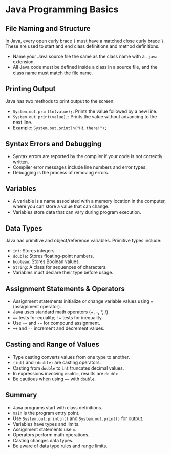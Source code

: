 # Java Programming Basics

## File Naming and Structure
In Java, every open curly brace `{` must have a matched close curly brace `}`. These are used to start and end class definitions and method definitions.

- Name your Java source file the same as the class name with a `.java` extension.
- All Java code must be defined inside a class in a source file, and the class name must match the file name.

## Printing Output
Java has two methods to print output to the screen:

- `System.out.println(value);`: Prints the value followed by a new line.
- `System.out.print(value);`: Prints the value without advancing to the next line.
- Example: `System.out.println("Hi there!");`

## Syntax Errors and Debugging
- Syntax errors are reported by the compiler if your code is not correctly written.
- Compiler error messages include line numbers and error types.
- Debugging is the process of removing errors.

## Variables
- A variable is a name associated with a memory location in the computer, where you can store a value that can change.
- Variables store data that can vary during program execution.

## Data Types
Java has primitive and object/reference variables. Primitive types include:
- `int`: Stores integers.
- `double`: Stores floating-point numbers.
- `boolean`: Stores Boolean values.
- `String`: A class for sequences of characters.
- Variables must declare their type before usage.

## Assignment Statements & Operators
- Assignment statements initialize or change variable values using `=` (assignment operator).
- Java uses standard math operators (+, -, *, /).
- `==` tests for equality; `!=` tests for inequality.
- Use `+=` and `-=` for compound assignment.
- `++` and `--` increment and decrement values.

## Casting and Range of Values
- Type casting converts values from one type to another.
- `(int)` and `(double)` are casting operators.
- Casting from `double` to `int` truncates decimal values.
- In expressions involving `double`, results are `double`.
- Be cautious when using `==` with `double`.

## Summary
- Java programs start with class definitions.
- `main` is the program entry point.
- Use `System.out.println()` and `System.out.print()` for output.
- Variables have types and limits.
- Assignment statements use `=`.
- Operators perform math operations.
- Casting changes data types.
- Be aware of data type rules and range limits.

